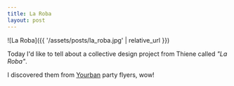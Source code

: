 ```yaml
---
title: La Roba
layout: post
---
```


![La Roba]({{ '/assets/posts/la_roba.jpg' | relative_url }})

Today I'd like to tell about a collective design project from Thiene called *"La
Roba"*.

I discovered them from [Yourban](http://www.yourban.org) party flyers, wow!
